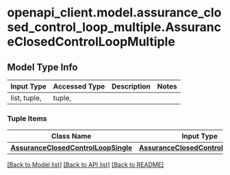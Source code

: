 # openapi_client.model.assurance_closed_control_loop_multiple.AssuranceClosedControlLoopMultiple

## Model Type Info
Input Type | Accessed Type | Description | Notes
------------ | ------------- | ------------- | -------------
list, tuple,  | tuple,  |  | 

### Tuple Items
Class Name | Input Type | Accessed Type | Description | Notes
------------- | ------------- | ------------- | ------------- | -------------
[**AssuranceClosedControlLoopSingle**](AssuranceClosedControlLoopSingle.md) | [**AssuranceClosedControlLoopSingle**](AssuranceClosedControlLoopSingle.md) | [**AssuranceClosedControlLoopSingle**](AssuranceClosedControlLoopSingle.md) |  | 

[[Back to Model list]](../../README.md#documentation-for-models) [[Back to API list]](../../README.md#documentation-for-api-endpoints) [[Back to README]](../../README.md)

